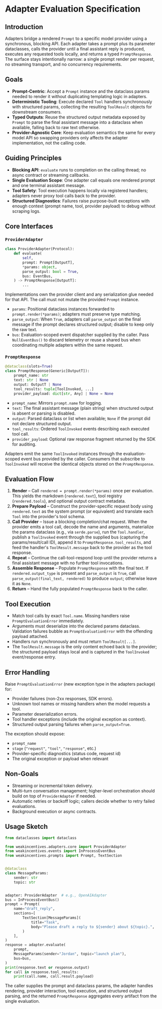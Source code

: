 # Adapter Evaluation Specification

## Introduction

Adapters bridge a rendered `Prompt` to a specific model provider using a synchronous, blocking API. Each adapter takes a
prompt plus its parameter dataclasses, calls the provider until a final assistant reply is produced, executes any
requested tools locally, and returns a typed `PromptResponse`. The surface stays intentionally narrow: a single prompt
render per request, no streaming transport, and no concurrency requirements.

## Goals

- **Prompt-Centric**: Accept a `Prompt` instance and the dataclass params needed to render it without duplicating
  templating logic in adapters.
- **Deterministic Tooling**: Execute declared `Tool` handlers synchronously with structured params, collecting the
  resulting `ToolResult` objects for downstream consumers.
- **Typed Outputs**: Reuse the structured output metadata exposed by `Prompt` to parse the final assistant message into
  a dataclass when available, falling back to raw text otherwise.
- **Provider-Agnostic Core**: Keep evaluation semantics the same for every model API so swapping providers only affects
  the adapter implementation, not the calling code.

## Guiding Principles

- **Blocking API**: `evaluate` runs to completion on the calling thread; no async contract or streaming callbacks.
- **Single Evaluation Scope**: One adapter call equals one rendered prompt and one terminal assistant message.
- **Tool Safety**: Tool execution happens locally via registered handlers; adapters never proxy tool calls back to the
  provider.
- **Structured Diagnostics**: Failures raise purpose-built exceptions with enough context (prompt name, tool, provider
  payload) to debug without scraping logs.

## Core Interfaces

### `ProviderAdapter`

```python
class ProviderAdapter(Protocol):
    def evaluate(
        self,
        prompt: Prompt[OutputT],
        *params: object,
        parse_output: bool = True,
        bus: EventBus,
    ) -> PromptResponse[OutputT]:
        ...
```

Implementations own the provider client and any serialization glue needed for that API. The call must not mutate the
provided `Prompt` instance.

- `params`: Positional dataclass instances forwarded to `prompt.render(*params)`; adapters must preserve type matching.
- `parse_output`: When `True`, adapters call `parse_output` on the final message if the prompt declares structured
  output; disable to keep only the raw text.
- `bus`: Evaluation-scoped event dispatcher supplied by the caller. Pass `NullEventBus()` to discard telemetry or reuse a
  shared bus when coordinating multiple adapters within the same request.

### `PromptResponse`

```python
@dataclass(slots=True)
class PromptResponse(Generic[OutputT]):
    prompt_name: str
    text: str | None
    output: OutputT | None
    tool_results: tuple[ToolInvoked, ...]
    provider_payload: dict[str, Any] | None = None
```

- `prompt_name`: Mirrors `prompt.name` for logging.
- `text`: The final assistant message (plain string) when structured output is absent or parsing is disabled.
- `output`: Parsed dataclass or list when available; `None` if the prompt did not declare structured output.
- `tool_results`: Ordered `ToolInvoked` events describing each executed tool call.
- `provider_payload`: Optional raw response fragment returned by the SDK for auditing.

Adapters emit the same `ToolInvoked` instances through the evaluation-scoped event bus provided by the caller. Consumers
that subscribe to `ToolInvoked` will receive the identical objects stored on the `PromptResponse`.

## Evaluation Flow

1. **Render** – Call `rendered = prompt.render(*params)` once per evaluation. This yields the markdown
   (`rendered.text`), tool registry (`rendered.tools`), and optional output contract metadata.
1. **Prepare Payload** – Construct the provider-specific request body using `rendered.text` as the system prompt (or
   equivalent) and translate each `Tool` into the provider's tool schema.
1. **Call Provider** – Issue a blocking completion/chat request. When the provider emits a tool call, decode the name
   and arguments, materialize the params dataclass (e.g., via `serde.parse`), run the `Tool.handler`, publish a
   `ToolInvoked` event through the supplied bus (capturing the params/result/call ID), append it to
   `PromptResponse.tool_results`, and feed the handler's `ToolResult.message` back to the provider as the tool response.
1. **Repeat** – Continue the call-tool-respond loop until the provider returns a final assistant message with no further
   tool invocations.
1. **Assemble Response** – Populate `PromptResponse` with the final text. If `rendered.output_type` is present and
   `parse_output` is `True`, call `parse_output(final_text, rendered)` to produce `output`; otherwise leave it as
   `None`.
1. **Return** – Hand the fully populated `PromptResponse` back to the caller.

## Tool Execution

- Match tool calls by exact `Tool.name`. Missing handlers raise `PromptEvaluationError` immediately.
- Arguments must deserialize into the declared params dataclass. Validation failures bubble as
  `PromptEvaluationError` with the offending payload attached.
- Handlers run synchronously and must return `ToolResult[...]`.
- The `ToolResult.message` is the only content echoed back to the provider; the structured payload stays local and is
  captured in the `ToolInvoked` event/response entry.

## Error Handling

Raise `PromptEvaluationError` (new exception type in the adapters package) for:

- Provider failures (non-2xx responses, SDK errors).
- Unknown tool names or missing handlers when the model requests a tool.
- Parameter deserialization errors.
- Tool handler exceptions (include the original exception as context).
- Structured output parsing failures when `parse_output=True`.

The exception should expose:

- `prompt_name`
- `stage` (`"request"`, `"tool"`, `"response"`, etc.)
- Provider-specific diagnostics (status code, request id)
- The original exception or payload when relevant

## Non-Goals

- Streaming or incremental token delivery.
- Multi-turn conversation management; higher-level orchestration should build on top of `ProviderAdapter` if needed.
- Automatic retries or backoff logic; callers decide whether to retry failed evaluations.
- Background execution or async contracts.

## Usage Sketch

```python
from dataclasses import dataclass

from weakincentives.adapters.core import ProviderAdapter
from weakincentives.events import InProcessEventBus
from weakincentives.prompts import Prompt, TextSection


@dataclass
class MessageParams:
    sender: str
    topic: str


adapter: ProviderAdapter  # e.g., OpenAIAdapter
bus = InProcessEventBus()
prompt = Prompt(
    name="draft_reply",
    sections=[
        TextSection[MessageParams](
            title="Task",
            body="Please draft a reply to ${sender} about ${topic}.",
        )
    ],
)
response = adapter.evaluate(
    prompt,
    MessageParams(sender="Jordan", topic="launch plan"),
    bus=bus,
)
print(response.text or response.output)
for call in response.tool_results:
    print(call.name, call.result.payload)
```

The caller supplies the prompt and dataclass params, the adapter handles rendering, provider interaction, tool execution,
and structured output parsing, and the returned `PromptResponse` aggregates every artifact from the single evaluation.
